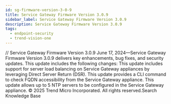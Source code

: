 ```yaml
---
id: sg-firmware-version-3-0-9
title: Service Gateway Firmware Version 3.0.9
sidebar_label: Service Gateway Firmware Version 3.0.9
description: Service Gateway Firmware Version 3.0.9
tags:
  - endpoint-security
  - trend-vision-one
---
```


/*<![CDATA[*/ $('#title').html($('meta[name=map-description]').attr('content')); /*]]>*/ Service Gateway Firmware Version 3.0.9 June 17, 2024—Service Gateway Firmware Version 3.0.9 delivers key enhancements, bug fixes, and security updates. This update includes the following changes: This update includes support for server load balancing on Service Gateway appliances by leveraging Direct Server Return (DSR). This update provides a CLI command to check FQDN accessibility from the Service Gateway appliance. This update allows up to 5 NTP servers to be configured in the Service Gateway appliance. © 2025 Trend Micro Incorporated. All rights reserved.Search Knowledge Base